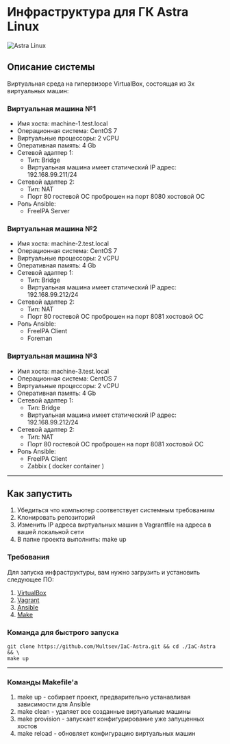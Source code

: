 # Инфраструктура для ГК Astra Linux
![Astra Linux](https://upload.wikimedia.org/wikipedia/ru/thumb/8/86/Astra_Linux.png/1920px-Astra_Linux.png)

## Описание системы
Виртуальная среда на гипервизоре VirtualBox, состоящая из 3х виртуальных машин: 

### Виртуальная машина №1
  - Имя хоста: machine-1.test.local
  - Операционная система: CentOS 7
  - Виртуальные процессоры: 2 vCPU
  - Оперативная память: 4 Gb
  - Сетевой адаптер 1:
    - Тип: Bridge
    - Виртуальная машина имеет статический IP адрес: 192.168.99.211/24
  - Сетевой адаптер 2:
    - Тип: NAT
    - Порт 80 гостевой ОС проброшен на порт 8080 хостовой ОС
  - Роль Ansible:
    - FreeIPA Server

### Виртуальная машина №2
  - Имя хоста: machine-2.test.local
  - Операционная система: CentOS 7
  - Виртуальные процессоры: 2 vCPU
  - Оперативная память: 4 Gb
  - Сетевой адаптер 1:
    - Тип: Bridge
    - Виртуальная машина имеет статический IP адрес: 192.168.99.212/24
  - Сетевой адаптер 2:
    - Тип: NAT
    - Порт 80 гостевой ОС проброшен на порт 8081 хостовой ОС
  - Роль Ansible:
    - FreeIPA Client
    - Foreman

### Виртуальная машина №3
  - Имя хоста: machine-3.test.local
  - Операционная система: CentOS 7
  - Виртуальные процессоры: 2 vCPU
  - Оперативная память: 4 Gb
  - Сетевой адаптер 1:
    - Тип: Bridge
    - Виртуальная машина имеет статический IP адрес: 192.168.99.212/24
  - Сетевой адаптер 2:
    - Тип: NAT
    - Порт 80 гостевой ОС проброшен на порт 8081 хостовой ОС
  - Роль Ansible:
    - FreeIPA Client
    - Zabbix ( docker container )

---

## Как запустить
  1. Убедиться что компьютер соответствует системным требованиям
  2. Клонировать репозиторий
  3. Изменить IP адреса виртуальных машин в Vagrantfile на адреса в вашей локальной сети 
  4. В папке проекта выполнить: make up

### Требования
Для запуска инфраструктуры, вам нужно загрузить и установить следующее ПО:
  1. [VirtualBox](https://www.virtualbox.org/wiki/Downloads)
  2. [Vagrant](https://www.vagrantup.com/downloads.html)
  3. [Ansible](http://docs.ansible.com/ansible/latest/intro_installation.html)
  4. [Make](https://www.gnu.org/software/make/)

### Команда для быстрого запуска
```console
git clone https://github.com/Multsev/IaC-Astra.git && cd ./IaC-Astra && \
make up
```

---

### Команды Makefile'а
  1. make up - собирает проект, предварительно устанавливая зависимости для Ansible
  2. make clean - удаляет все созданные виртуальные машины
  3. make provision - запускает конфигурирование уже запущенных хостов
  4. make reload - обновляет конфигурацию виртуальных машин